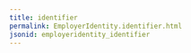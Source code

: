 ```yaml
---
title: identifier
permalink: EmployerIdentity.identifier.html
jsonid: employeridentity_identifier
---
```

